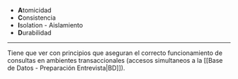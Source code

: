 - **A**tomicidad
- **C**onsistencia
- **I**solation - Aislamiento
- **D**urabilidad
***
Tiene que ver con principios que aseguran el correcto funcionamiento de consultas en ambientes transaccionales (accesos simultaneos a la [[Base de Datos - Preparación Entrevista|BD]]).